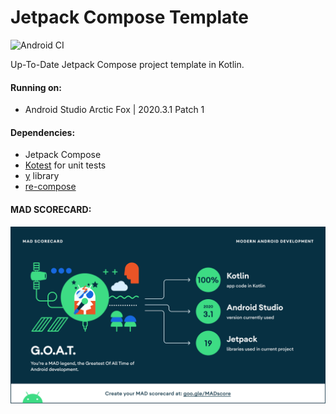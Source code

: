 Jetpack Compose Template
=========

![Android CI](https://github.com/whyrising/Jetpack-Compose-Template/workflows/Android%20CI/badge.svg)

Up-To-Date Jetpack Compose project template in Kotlin.

#### Running on:

* Android Studio Arctic Fox | 2020.3.1 Patch 1

#### Dependencies:

* Jetpack Compose
* [Kotest](https://kotest.io/) for unit tests
* [y](https://github.com/whyrising/y) library
* [re-compose](https://github.com/whyrising/re-compose)

#### MAD SCORECARD:

![summary](docs/mad_scorecard/summary.png)
